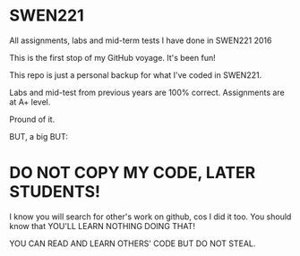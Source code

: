 # SWEN221
All assignments, labs and mid-term tests I have done in SWEN221 2016

This is the first stop of my GitHub voyage. It's been fun!

This repo is just a personal backup for what I've coded in SWEN221.

Labs and mid-test from previous years are 100% correct. Assignments are at A+ level.

Pround of it.



BUT, a big BUT:

# DO NOT COPY MY CODE, LATER STUDENTS! 
I know you will search for other's work on github, cos I did it too.
You should know that YOU'LL LEARN NOTHING DOING THAT!

YOU CAN READ AND LEARN OTHERS' CODE BUT DO NOT STEAL.
